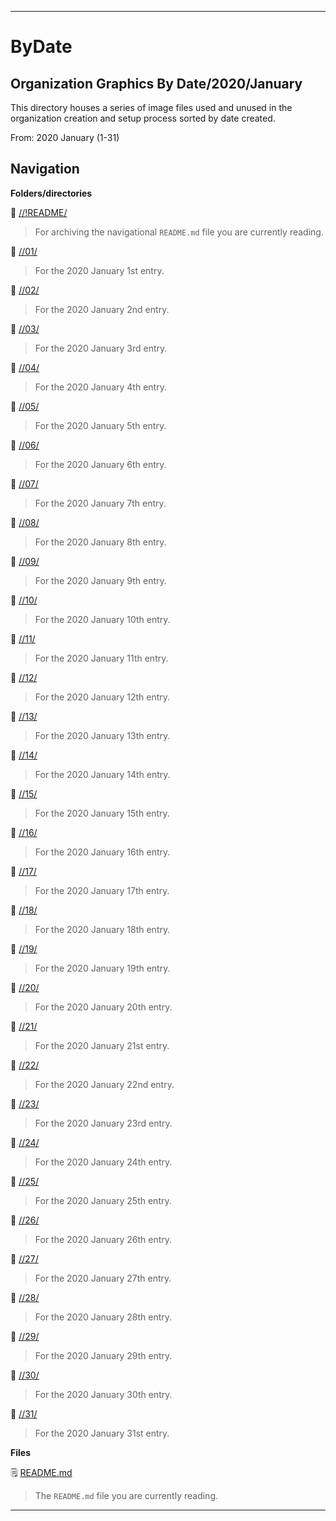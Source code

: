 
***

# ByDate

## Organization Graphics By Date/2020/January

This directory houses a series of image files used and unused in the organization creation and setup process sorted by date created.

From: 2020 January (1-31)

## Navigation

**Folders/directories**

📁 [//!README/](/OrganizationGraphics/!README/)

> For archiving the navigational `README.md` file you are currently reading.

📁 [//01/](/OrganizationGraphics/ByDate/2020/January/01/)

> For the 2020 January 1st entry.

📁 [//02/](/OrganizationGraphics/ByDate/2020/January/02/)

> For the 2020 January 2nd entry.

📁 [//03/](/OrganizationGraphics/ByDate/2020/January/03/)

> For the 2020 January 3rd entry.

📁 [//04/](/OrganizationGraphics/ByDate/2020/January/04/)

> For the 2020 January 4th entry.

📁 [//05/](/OrganizationGraphics/ByDate/2020/January/05/)

> For the 2020 January 5th entry.

📁 [//06/](/OrganizationGraphics/ByDate/2020/January/06/)

> For the 2020 January 6th entry.

📁 [//07/](/OrganizationGraphics/ByDate/2020/January/07/)

> For the 2020 January 7th entry.

📁 [//08/](/OrganizationGraphics/ByDate/2020/January/08/)

> For the 2020 January 8th entry.

📁 [//09/](/OrganizationGraphics/ByDate/2020/January/09/)

> For the 2020 January 9th entry.

📁 [//10/](/OrganizationGraphics/ByDate/2020/January/10/)

> For the 2020 January 10th entry.

📁 [//11/](/OrganizationGraphics/ByDate/2020/January/11/)

> For the 2020 January 11th entry.

📁 [//12/](/OrganizationGraphics/ByDate/2020/January/12/)

> For the 2020 January 12th entry.

📁 [//13/](/OrganizationGraphics/ByDate/2020/January/13/)

> For the 2020 January 13th entry.

📁 [//14/](/OrganizationGraphics/ByDate/2020/January/14/)

> For the 2020 January 14th entry.

📁 [//15/](/OrganizationGraphics/ByDate/2020/January/15/)

> For the 2020 January 15th entry.

📁 [//16/](/OrganizationGraphics/ByDate/2020/January/16/)

> For the 2020 January 16th entry.

📁 [//17/](/OrganizationGraphics/ByDate/2020/January/17/)

> For the 2020 January 17th entry.

📁 [//18/](/OrganizationGraphics/ByDate/2020/January/18/)

> For the 2020 January 18th entry.

📁 [//19/](/OrganizationGraphics/ByDate/2020/January/19/)

> For the 2020 January 19th entry.

📁 [//20/](/OrganizationGraphics/ByDate/2020/January/20/)

> For the 2020 January 20th entry.

📁 [//21/](/OrganizationGraphics/ByDate/2020/January/21/)

> For the 2020 January 21st entry.

📁 [//22/](/OrganizationGraphics/ByDate/2020/January/22/)

> For the 2020 January 22nd entry.

📁 [//23/](/OrganizationGraphics/ByDate/2020/January/23/)

> For the 2020 January 23rd entry.

📁 [//24/](/OrganizationGraphics/ByDate/2020/January/24/)

> For the 2020 January 24th entry.

📁 [//25/](/OrganizationGraphics/ByDate/2020/January/25/)

> For the 2020 January 25th entry.

📁 [//26/](/OrganizationGraphics/ByDate/2020/January/26/)

> For the 2020 January 26th entry.

📁 [//27/](/OrganizationGraphics/ByDate/2020/January/27/)

> For the 2020 January 27th entry.

📁 [//28/](/OrganizationGraphics/ByDate/2020/January/28/)

> For the 2020 January 28th entry.

📁 [//29/](/OrganizationGraphics/ByDate/2020/January/29/)

> For the 2020 January 29th entry.

📁 [//30/](/OrganizationGraphics/ByDate/2020/January/30/)

> For the 2020 January 30th entry.

📁 [//31/](/OrganizationGraphics/ByDate/2020/January/31/)

> For the 2020 January 31st entry.

**Files**

🗒️ [README.md](/OrganizationGraphics/ByDate/2020/January/README.md)

> The `README.md` file you are currently reading.

***

